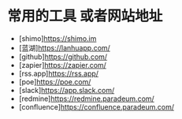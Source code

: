 # 常用的工具 或者网站地址
* [shimo]https://shimo.im
* [蓝湖]https://lanhuapp.com/
* [github]https://github.com/
* [zapier]https://zapier.com/
* [rss.app]https://rss.app/
* [poe]https://poe.com/
* [slack]https://app.slack.com/
* [redmine]https://redmine.paradeum.com/
* [confluence]https://confluence.paradeum.com/